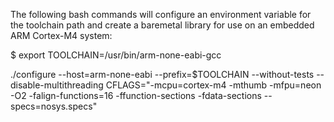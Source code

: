 The following bash commands will configure an environment variable for the toolchain path and create a baremetal library for use on an embedded ARM Cortex-M4 system:

$ export TOOLCHAIN=/usr/bin/arm-none-eabi-gcc

./configure --host=arm-none-eabi --prefix=$TOOLCHAIN --without-tests --disable-multithreading
        CFLAGS="-mcpu=cortex-m4 -mthumb -mfpu=neon -O2 -falign-functions=16 -ffunction-sections
        -fdata-sections --specs=nosys.specs"

